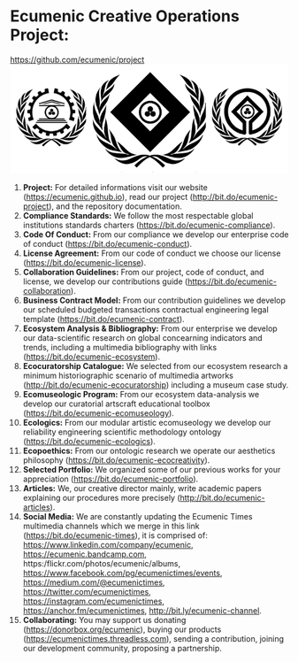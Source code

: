 # Ecumenic Creative Operations Project: 
https://github.com/ecumenic/project
![Our Logo](https://github.com/ecumenic/project/blob/master/Ecumenic%20Creative%20Operations%20Logo.png)
1. **Project:** For detailed informations visit our website (https://ecumenic.github.io), read our project (http://bit.do/ecumenic-project), and the repository documentation.
2. **Compliance Standards:** We follow the most respectable global institutions standards charters (https://bit.do/ecumenic-compliance).
3. **Code Of Conduct:** From our compliance we develop our enterprise code of conduct (https://bit.do/ecumenic-conduct).
4. **License Agreement:** From our code of conduct we choose our license (https://bit.do/ecumenic-license).
5. **Collaboration Guidelines:** From our project, code of conduct, and license, we develop our contributions guide (https://bit.do/ecumenic-collaboration).
6. **Business Contract Model:** From our contribution guidelines we develop our scheduled budgeted transactions contractual engineering legal template (https://bit.do/ecumenic-contract).
7. **Ecosystem Analysis & Bibliography:** From our enterprise we develop our data-scientific research on global concearning indicators and trends, including a multimedia bibliography with links (https://bit.do/ecumenic-ecosystem).
8. **Ecocuratorship Catalogue:** We selected from our ecosystem research a minimum historiographic scenario of multimedia artworks (http://bit.do/ecumenic-ecocuratorship) including a museum case study.
9. **Ecomuseologic Program:** From our ecosystem data-analysis we develop our curatorial artscraft educational toolbox (https://bit.do/ecumenic-ecomuseology).
11. **Ecologics:** From our modular artistic ecomuseology we develop our reliability engineering scientific methodology ontology (https://bit.do/ecumenic-ecologics).
10. **Ecopoethics:** From our ontologic research we operate our aesthetics philosophy (https://bit.do/ecumenic-ecocreativity).
11. **Selected Portfolio:** We organized some of our previous works for your appreciation (https://bit.do/ecumenic-portfolio).
12. **Articles:** We, our creative director mainly, write academic papers explaining our procedures more precisely (http://bit.do/ecumenic-articles).
13. **Social Media:** We are constantly updating the Ecumenic Times multimedia channels which we merge in this link (https://bit.do/ecumenic-times), it is comprised of: https://www.linkedin.com/company/ecumenic, https://ecumenic.bandcamp.com, https:/flickr.com/photos/ecumenic/albums, https://www.facebook.com/pg/ecumenictimes/events, https://medium.com/@ecumenictimes, https://twitter.com/ecumenictimes, https://instagram.com/ecumenictimes, https://anchor.fm/ecumenictimes, http://bit.ly/ecumenic-channel.
14. **Collaborating:** You may support us donating (https://donorbox.org/ecumenic), buying our products (https://ecumenictimes.threadless.com), sending a contribution, joining our development community, proposing a partnership.
